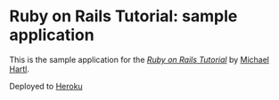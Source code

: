 # Ruby on Rails Tutorial: sample application

This is the sample application for
the [*Ruby on Rails Tutorial*](http://railstutorial.org/)
by [Michael Hartl](http://michaelhartl.com/).

 
Deployed to [Heroku](http://serene-plains-1464.herokuapp.com/static_pages/home)
